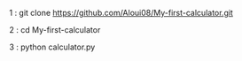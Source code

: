 1 : git clone https://github.com/Aloui08/My-first-calculator.git

2 : cd My-first-calculator

3 : python calculator.py
